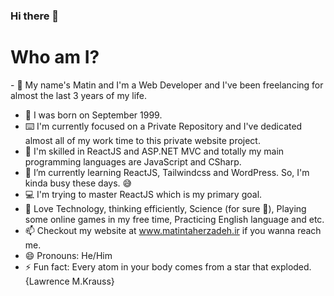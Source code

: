 ### Hi there 👋

<div>
  <h1>Who am I?</h1>
  <p>
    - 👦 My name's Matin and I'm a Web Developer and I've been freelancing for almost the last 3 years of my life.
  </p>
</div>


- 🎂 I was born on September 1999.
- ⌨️ I'm currently focused on a Private Repository and I've dedicated almost all of my work time to this private website project.
- 🔭 I'm skilled in ReactJS and ASP.NET MVC and totally my main programming languages are JavaScript and CSharp. 
- 🌱 I’m currently learning ReactJS, Tailwindcss and WordPress. So, I'm kinda busy these days. 😅
- 💻 I'm trying to master ReactJS which is my primary goal.
- 🤔 Love Technology, thinking efficiently, Science (for sure 🔭), Playing some online games in my free time, Practicing English language and etc.
- 📫 Checkout my website at www.matintaherzadeh.ir if you wanna reach me.
- 😄 Pronouns: He/Him
- ⚡ Fun fact: Every atom in your body comes from a star that exploded. {Lawrence M.Krauss}
